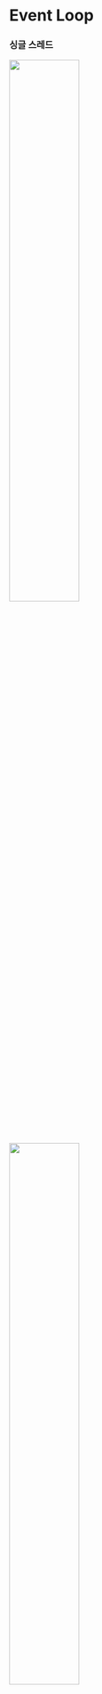 # Event Loop
### 싱글 스레드
<img src='https://felixgerschau.com/static/79486d91b22a7c1b4044fce88a4cae20/5a190/js-event-loop-explained.png' width='50%' />
<img src='https://images.velog.io/images/gil0127/post/540376e9-9eb4-46d8-9cff-816a1d9cce1f/싱글%20vs%20멀티.png' width='50%' />

